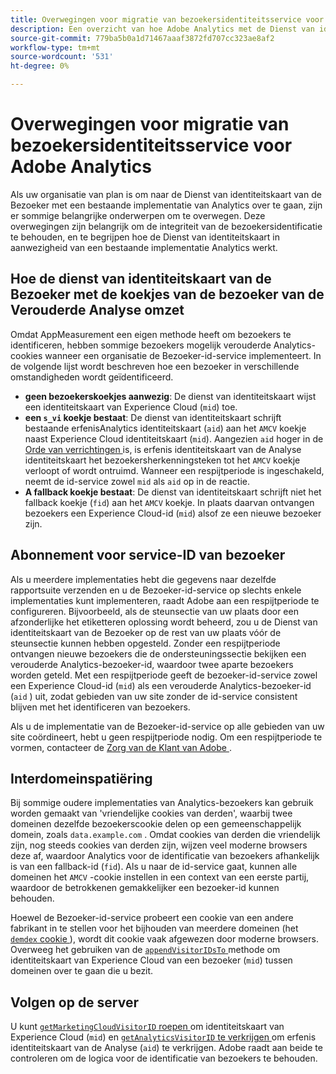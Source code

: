 ```yaml
---
title: Overwegingen voor migratie van bezoekersidentiteitsservice voor Adobe Analytics
description: Een overzicht van hoe Adobe Analytics met de Dienst van identiteitskaart van de Bezoeker omzet.
source-git-commit: 779ba5b0a1d71467aaaf3872fd707cc323ae8af2
workflow-type: tm+mt
source-wordcount: '531'
ht-degree: 0%

---
```


# Overwegingen voor migratie van bezoekersidentiteitsservice voor Adobe Analytics

Als uw organisatie van plan is om naar de Dienst van identiteitskaart van de Bezoeker met een bestaande implementatie van Analytics over te gaan, zijn er sommige belangrijke onderwerpen om te overwegen. Deze overwegingen zijn belangrijk om de integriteit van de bezoekersidentificatie te behouden, en te begrijpen hoe de Dienst van identiteitskaart in aanwezigheid van een bestaande implementatie Analytics werkt.

## Hoe de dienst van identiteitskaart van de Bezoeker met de koekjes van de bezoeker van de Verouderde Analyse omzet

Omdat AppMeasurement een eigen methode heeft om bezoekers te identificeren, hebben sommige bezoekers mogelijk verouderde Analytics-cookies wanneer een organisatie de Bezoeker-id-service implementeert. In de volgende lijst wordt beschreven hoe een bezoeker in verschillende omstandigheden wordt geïdentificeerd.

* **geen bezoekerskoekjes aanwezig**: De dienst van identiteitskaart wijst een identiteitskaart van Experience Cloud (`mid`) toe.
* **een `s_vi` koekje bestaat**: De dienst van identiteitskaart schrijft bestaande erfenisAnalytics identiteitskaart (`aid`) aan het `AMCV` koekje naast Experience Cloud identiteitskaart (`mid`). Aangezien `aid` hoger in de [ Orde van verrichtingen ](overview.md) is, is erfenis identiteitskaart van de Analyse identiteitskaart het bezoekersherkenningsteken tot het `AMCV` koekje verloopt of wordt ontruimd. Wanneer een respijtperiode is ingeschakeld, neemt de id-service zowel `mid` als `aid` op in de reactie.
* **A fallback koekje bestaat**: De dienst van identiteitskaart schrijft niet het fallback koekje (`fid`) aan het `AMCV` koekje. In plaats daarvan ontvangen bezoekers een Experience Cloud-id (`mid`) alsof ze een nieuwe bezoeker zijn.

## Abonnement voor service-ID van bezoeker

Als u meerdere implementaties hebt die gegevens naar dezelfde rapportsuite verzenden en u de Bezoeker-id-service op slechts enkele implementaties kunt implementeren, raadt Adobe aan een respijtperiode te configureren. Bijvoorbeeld, als de steunsectie van uw plaats door een afzonderlijke het etiketteren oplossing wordt beheerd, zou u de Dienst van identiteitskaart van de Bezoeker op de rest van uw plaats vóór de steunsectie kunnen hebben opgesteld. Zonder een respijtperiode ontvangen nieuwe bezoekers die de ondersteuningssectie bekijken een verouderde Analytics-bezoeker-id, waardoor twee aparte bezoekers worden geteld. Met een respijtperiode geeft de bezoeker-id-service zowel een Experience Cloud-id (`mid`) als een verouderde Analytics-bezoeker-id (`aid` ) uit, zodat gebieden van uw site zonder de id-service consistent blijven met het identificeren van bezoekers.

Als u de implementatie van de Bezoeker-id-service op alle gebieden van uw site coördineert, hebt u geen respijtperiode nodig. Om een respijtperiode te vormen, contacteer de [ Zorg van de Klant van Adobe ](https://helpx.adobe.com/marketing-cloud/contact-support.html).

## Interdomeinspatiëring

Bij sommige oudere implementaties van Analytics-bezoekers kan gebruik worden gemaakt van &#39;vriendelijke cookies van derden&#39;, waarbij twee domeinen dezelfde bezoekerscookie delen op een gemeenschappelijk domein, zoals `data.example.com` . Omdat cookies van derden die vriendelijk zijn, nog steeds cookies van derden zijn, wijzen veel moderne browsers deze af, waardoor Analytics voor de identificatie van bezoekers afhankelijk is van een fallback-id (`fid`). Als u naar de id-service gaat, kunnen alle domeinen het `AMCV` -cookie instellen in een context van een eerste partij, waardoor de betrokkenen gemakkelijker een bezoeker-id kunnen behouden.

Hoewel de Bezoeker-id-service probeert een cookie van een andere fabrikant in te stellen voor het bijhouden van meerdere domeinen (het [`demdex` cookie ](https://experienceleague.adobe.com/en/docs/id-service/using/intro/cookies) ), wordt dit cookie vaak afgewezen door moderne browsers. Overweeg het gebruiken van de [`appendVisitorIDsTo` ](https://experienceleague.adobe.com/en/docs/id-service/using/id-service-api/methods/appendvisitorid) methode om identiteitskaart van Experience Cloud van een bezoeker (`mid`) tussen domeinen over te gaan die u bezit.

## Volgen op de server

U kunt [`getMarketingCloudVisitorID` roepen ](https://experienceleague.adobe.com/en/docs/id-service/using/id-service-api/methods/getmcvid) om identiteitskaart van Experience Cloud (`mid`) en [`getAnalyticsVisitorID` te verkrijgen ](https://experienceleague.adobe.com/en/docs/id-service/using/id-service-api/methods/getanalyticsvisitorid) om erfenis identiteitskaart van de Analyse (`aid`) te verkrijgen. Adobe raadt aan beide te controleren om de logica voor de identificatie van bezoekers te behouden.
